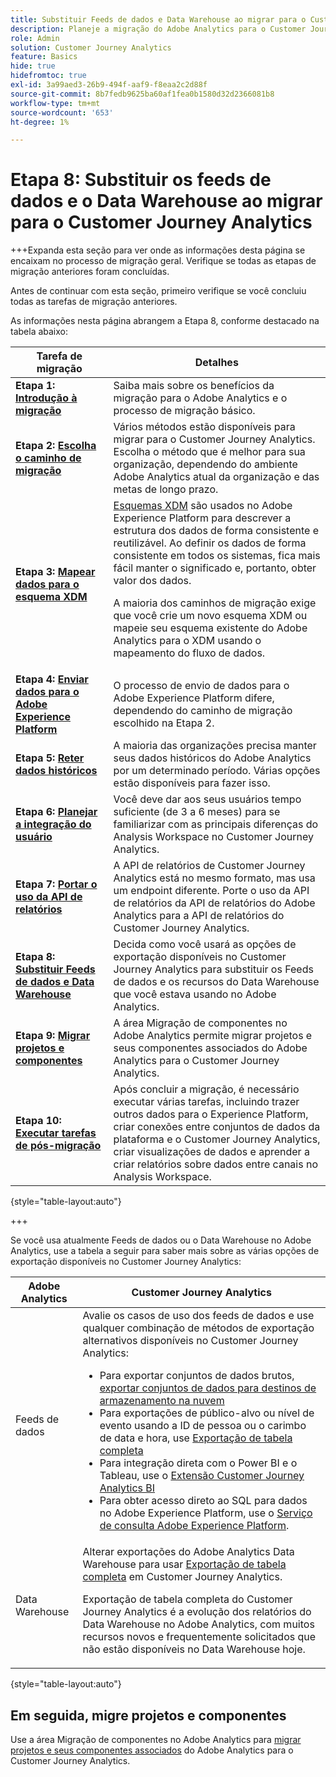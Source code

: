 ```yaml
---
title: Substituir Feeds de dados e Data Warehouse ao migrar para o Customer Journey Analytics
description: Planeje a migração do Adobe Analytics para o Customer Journey Analytics
role: Admin
solution: Customer Journey Analytics
feature: Basics
hide: true
hidefromtoc: true
exl-id: 3a99aed3-26b9-494f-aaf9-f8eaa2c2d88f
source-git-commit: 8b7fedb9625ba60af1fea0b1580d32d2366081b8
workflow-type: tm+mt
source-wordcount: '653'
ht-degree: 1%

---
```


# Etapa 8: Substituir os feeds de dados e o Data Warehouse ao migrar para o Customer Journey Analytics

+++Expanda esta seção para ver onde as informações desta página se encaixam no processo de migração geral. Verifique se todas as etapas de migração anteriores foram concluídas.

Antes de continuar com esta seção, primeiro verifique se você concluiu todas as tarefas de migração anteriores.

As informações nesta página abrangem a Etapa 8, conforme destacado na tabela abaixo:

| Tarefa de migração | Detalhes |
|---------|----------|
| **Etapa 1: [Introdução à migração](/help/getting-started/cja-migration/cja-migration-getstarted.md)** | Saiba mais sobre os benefícios da migração para o Adobe Analytics e o processo de migração básico. |
| **Etapa 2: [Escolha o caminho de migração](/help/getting-started/cja-migration/cja-migration-path.md)** | Vários métodos estão disponíveis para migrar para o Customer Journey Analytics. Escolha o método que é melhor para sua organização, dependendo do ambiente Adobe Analytics atual da organização e das metas de longo prazo. |
| **Etapa 3: [Mapear dados para o esquema XDM](/help/getting-started/cja-migration/cja-migration-xdm.md)** | [Esquemas XDM](https://experienceleague.adobe.com/en/docs/experience-platform/xdm/home#xdm-schemas) são usados no Adobe Experience Platform para descrever a estrutura dos dados de forma consistente e reutilizável. Ao definir os dados de forma consistente em todos os sistemas, fica mais fácil manter o significado e, portanto, obter valor dos dados.<p>A maioria dos caminhos de migração exige que você crie um novo esquema XDM ou mapeie seu esquema existente do Adobe Analytics para o XDM usando o mapeamento do fluxo de dados.</p> |
| **Etapa 4: [Enviar dados para o Adobe Experience Platform](/help/getting-started/cja-migration/cja-migration-send-to-platform.md)** | O processo de envio de dados para o Adobe Experience Platform difere, dependendo do caminho de migração escolhido na Etapa 2. |
| **Etapa 5: [Reter dados históricos](/help/getting-started/cja-migration/cja-migration-historical-data.md)** | A maioria das organizações precisa manter seus dados históricos do Adobe Analytics por um determinado período. Várias opções estão disponíveis para fazer isso. |
| **Etapa 6: [Planejar a integração do usuário](/help/getting-started/cja-migration/cja-migration-onboarding.md)** | Você deve dar aos seus usuários tempo suficiente (de 3 a 6 meses) para se familiarizar com as principais diferenças do Analysis Workspace no Customer Journey Analytics. |
| **Etapa 7: [Portar o uso da API de relatórios](/help/getting-started/cja-migration/cja-migration-api.md)** | A API de relatórios de Customer Journey Analytics está no mesmo formato, mas usa um endpoint diferente. Porte o uso da API de relatórios da API de relatórios do Adobe Analytics para a API de relatórios do Customer Journey Analytics. |
| <span class="preview">**Etapa 8: [Substituir Feeds de dados e Data Warehouse](/help/getting-started/cja-migration/cja-migration-export-options.md)**</span> | <span class="preview">Decida como você usará as opções de exportação disponíveis no Customer Journey Analytics para substituir os Feeds de dados e os recursos do Data Warehouse que você estava usando no Adobe Analytics.</span> |
| **Etapa 9: [Migrar projetos e componentes](/help/getting-started/cja-migration/cja-migration-projects.md)** | A área Migração de componentes no Adobe Analytics permite migrar projetos e seus componentes associados do Adobe Analytics para o Customer Journey Analytics. |
| **Etapa 10: [Executar tarefas de pós-migração](/help/getting-started/cja-getting-started.md)** | Após concluir a migração, é necessário executar várias tarefas, incluindo trazer outros dados para o Experience Platform, criar conexões entre conjuntos de dados da plataforma e o Customer Journey Analytics, criar visualizações de dados e aprender a criar relatórios sobre dados entre canais no Analysis Workspace. |

{style="table-layout:auto"}

+++

Se você usa atualmente Feeds de dados ou o Data Warehouse no Adobe Analytics, use a tabela a seguir para saber mais sobre as várias opções de exportação disponíveis no Customer Journey Analytics:

| Adobe Analytics | Customer Journey Analytics |
|---------|----------|
| Feeds de dados | Avalie os casos de uso dos feeds de dados e use qualquer combinação de métodos de exportação alternativos disponíveis no Customer Journey Analytics: <ul><li>Para exportar conjuntos de dados brutos, [exportar conjuntos de dados para destinos de armazenamento na nuvem](https://experienceleague.adobe.com/en/docs/experience-platform/destinations/ui/activate/export-datasets)&#x200B;</li><li>Para exportações de público-alvo ou nível de evento usando a ID de pessoa ou o carimbo de data e hora, use [Exportação de tabela completa](/help/analysis-workspace/export/export-cloud.md)&#x200B;</li><li>Para integração direta com o Power BI e o Tableau, use o [Extensão Customer Journey Analytics BI](https://experienceleague.adobe.com/en/docs/analytics-platform/using/cja-dataviews/bi-extension)&#x200B;</li><li>Para obter acesso direto ao SQL para dados no Adobe Experience Platform, use o [Serviço de consulta Adobe Experience Platform](https://experienceleague.adobe.com/en/docs/experience-platform/query/home).</li></ul> |
| Data Warehouse | Alterar exportações do Adobe Analytics Data Warehouse para usar [Exportação de tabela completa](/help/analysis-workspace/export/export-cloud.md) em Customer Journey Analytics.<p>Exportação de tabela completa do Customer Journey Analytics é a evolução dos relatórios do Data Warehouse no Adobe Analytics, com muitos recursos novos e frequentemente solicitados que não estão disponíveis no Data Warehouse hoje.</p> |

{style="table-layout:auto"}

## Em seguida, migre projetos e componentes

Use a área Migração de componentes no Adobe Analytics para [migrar projetos e seus componentes associados](/help/getting-started/cja-migration/cja-migration-projects.md) do Adobe Analytics para o Customer Journey Analytics.
